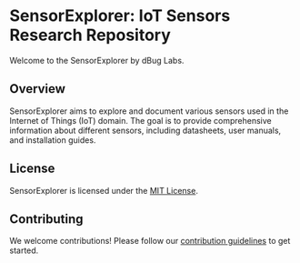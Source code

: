 # SensorExplorer: IoT Sensors Research Repository

Welcome to the SensorExplorer by dBug Labs.

## Overview

SensorExplorer aims to explore and document various sensors used in the Internet of Things (IoT) domain. The goal is to provide comprehensive information about different sensors, including datasheets, user manuals, and installation guides.

## License

SensorExplorer is licensed under the [MIT License](LICENSE).

## Contributing

We welcome contributions! Please follow our [contribution guidelines](CONTRIBUTING.md) to get started.

